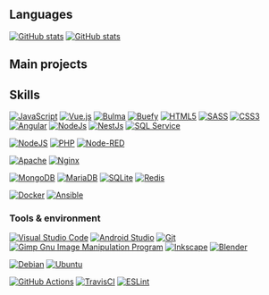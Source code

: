 ## Languages

[![GitHub stats](https://github-readme-stats.vercel.app/api/top-langs?username=nioc&layout=compact&langs_count=6&exclude_repo=&bg_color=00000000&theme=dark)](https://github.com/nioc#gh-dark-mode-only)
[![GitHub stats](https://github-readme-stats.vercel.app/api/top-langs?username=nioc&layout=compact&langs_count=6&exclude_repo=&bg_color=00000000&theme=default)](https://github.com/nioc#gh-light-mode-only)

## Main projects



## Skills

[![JavaScript](https://img.shields.io/badge/javascript-323330.svg?style=for-the-badge&logo=javascript&logoColor=F7DF1E)](#)
[![Vue.js](https://img.shields.io/badge/vuejs-35495e.svg?style=for-the-badge&logo=vuedotjs&logoColor=4FC08D)](#)
[![Bulma](https://img.shields.io/badge/-Bulma-00d1b2?style=for-the-badge&logo=bulma&logoColor=white)](#)
[![Buefy](https://img.shields.io/badge/Buefy-7957D5?style=for-the-badge&logo=buefy&logoColor=48289E)](#)
[![HTML5](https://img.shields.io/badge/html5-E34F26.svg?style=for-the-badge&logo=html5&logoColor=white)](#)
[![SASS](https://img.shields.io/badge/SASS-CC6699.svg?style=for-the-badge&logo=sass&logoColor=white)](#)
[![CSS3](https://img.shields.io/badge/css3-1572B6.svg?style=for-the-badge&logo=css3&logoColor=white)](#)
[![Angular](https://img.shields.io/badge/css3-1572B6.svg?style=for-the-badge&logo=css3&logoColor=white)](#)
[![NodeJs](https://img.shields.io/badge/css3-1572B6.svg?style=for-the-badge&logo=css3&logoColor=white)](#)
[![NestJs](https://img.shields.io/badge/css3-1572B6.svg?style=for-the-badge&logo=css3&logoColor=white)](#)
[![SQL Service](https://img.shields.io/badge/css3-1572B6.svg?style=for-the-badge&logo=css3&logoColor=white)](#)

[![NodeJS](https://img.shields.io/badge/node.js-6DA55F?style=for-the-badge&logo=node.js&logoColor=white)](#)
[![PHP](https://img.shields.io/badge/php-777BB4.svg?style=for-the-badge&logo=php&logoColor=white)](#)
[![Node-RED](https://img.shields.io/badge/node%20red-8F0000.svg?style=for-the-badge&logo=nodered&logoColor=white)](#)

[![Apache](https://img.shields.io/badge/apache-D42029.svg?style=for-the-badge&logo=apache&logoColor=white)](#)
[![Nginx](https://img.shields.io/badge/nginx-009639.svg?style=for-the-badge&logo=nginx&logoColor=white)](#)

[![MongoDB](https://img.shields.io/badge/MongoDB-4ea94b.svg?style=for-the-badge&logo=mongodb&logoColor=white)](#)
[![MariaDB](https://img.shields.io/badge/MariaDB-003545?style=for-the-badge&logo=mariadb&logoColor=white)](#)
[![SQLite](https://img.shields.io/badge/sqlite-07405e.svg?style=for-the-badge&logo=sqlite&logoColor=white)](#)
[![Redis](https://img.shields.io/badge/redis-DD0031.svg?style=for-the-badge&logo=redis&logoColor=white)](#)

[![Docker](https://img.shields.io/badge/docker-0db7ed.svg?style=for-the-badge&logo=docker&logoColor=white)](#)
[![Ansible](https://img.shields.io/badge/ansible-1A1918.svg?style=for-the-badge&logo=ansible&logoColor=white)](#)


### Tools & environment

[![Visual Studio Code](https://img.shields.io/badge/VSCode-007ACC.svg?style=for-the-badge&logo=visualstudiocode&logoColor=white)](#)
[![Android Studio](https://img.shields.io/badge/Android%20Studio-3DDC84.svg?style=for-the-badge&logo=android-studio&logoColor=white)](#)
[![Git](https://img.shields.io/badge/git-F05033.svg?style=for-the-badge&logo=git&logoColor=white)](#)
[![Gimp Gnu Image Manipulation Program](https://img.shields.io/badge/Gimp-657D8B?style=for-the-badge&logo=gimp&logoColor=FFFFFF)](#)
[![Inkscape](https://img.shields.io/badge/Inkscape-e0e0e0?style=for-the-badge&logo=inkscape&logoColor=080A13)](#)
[![Blender](https://img.shields.io/badge/blender-F5792A.svg?style=for-the-badge&logo=blender&logoColor=white)](#)

[![Debian](https://img.shields.io/badge/Debian-D70A53?style=for-the-badge&logo=debian&logoColor=white)](#)
[![Ubuntu](https://img.shields.io/badge/Ubuntu-E95420?style=for-the-badge&logo=ubuntu&logoColor=white)](#)

[![GitHub Actions](https://img.shields.io/badge/github%20actions-%232671E5.svg?style=for-the-badge&logo=githubactions&logoColor=white)](#)
[![TravisCI](https://img.shields.io/badge/travisci-2B2F33.svg?style=for-the-badge&logo=travis&logoColor=white)](#)
[![ESLint](https://img.shields.io/badge/ESLint-4B3263?style=for-the-badge&logo=eslint&logoColor=white)](#)


